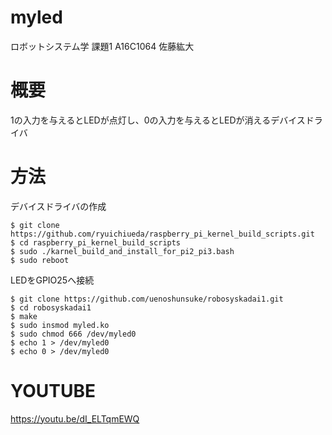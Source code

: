 # myled
ロボットシステム学 課題1 A16C1064 佐藤紘大
# 概要
1の入力を与えるとLEDが点灯し、0の入力を与えるとLEDが消えるデバイスドライバ
# 方法
デバイスドライバの作成
```
$ git clone https://github.com/ryuichiueda/raspberry_pi_kernel_build_scripts.git
$ cd raspberry_pi_kernel_build_scripts
$ sudo ./karnel_build_and_install_for_pi2_pi3.bash
$ sudo reboot
```
LEDをGPIO25へ接続
```
$ git clone https://github.com/uenoshunsuke/robosyskadai1.git
$ cd robosyskadai1
$ make
$ sudo insmod myled.ko
$ sudo chmod 666 /dev/myled0
$ echo 1 > /dev/myled0
$ echo 0 > /dev/myled0
```
# YOUTUBE
https://youtu.be/dI_ELTqmEWQ
